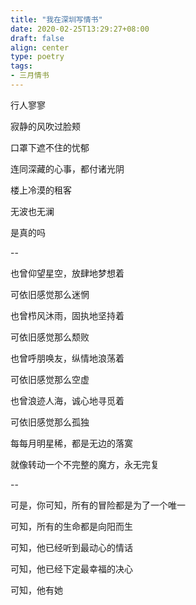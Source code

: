 ```yaml
---
title: "我在深圳写情书"
date: 2020-02-25T13:29:27+08:00
draft: false
align: center
type: poetry
tags:
- 三月情书
---
```


行人寥寥

寂静的风吹过脸颊

口罩下遮不住的忧郁

连同深藏的心事，都付诸光阴

楼上冷漠的租客

无波也无澜

是真的吗

--

也曾仰望星空，放肆地梦想着

可依旧感觉那么迷惘

也曾栉风沐雨，固执地坚持着

可依旧感觉那么颓败

也曾呼朋唤友，纵情地浪荡着

可依旧感觉那么空虚

也曾浪迹人海，诚心地寻觅着

可依旧感觉那么孤独

每每月明星稀，都是无边的落寞

就像转动一个不完整的魔方，永无完复

--

可是，你可知，所有的冒险都是为了一个唯一

可知，所有的生命都是向阳而生

可知，他已经听到最动心的情话

可知，他已经下定最幸福的决心

可知，他有她
